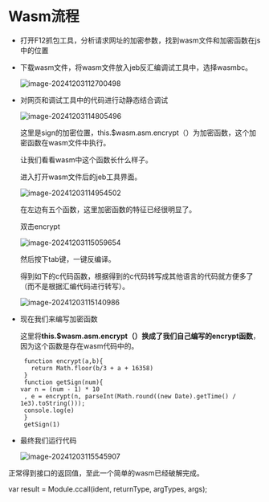 # Wasm**流程**

* 打开F12抓包工具，分析请求网址的加密参数，找到wasm文件和加密函数在js中的位置

* 下载wasm文件，将wasm文件放入jeb反汇编调试工具中，选择wasmbc。

  ![image-20241203112700498](C:\Users\20962\AppData\Roaming\Typora\typora-user-images\image-20241203112700498.png)

* 对网页和调试工具中的代码进行动静态结合调试

  ![image-20241203114805496](C:\Users\20962\AppData\Roaming\Typora\typora-user-images\image-20241203114805496.png)

  这里是sign的加密位置，this.$wasm.asm.encrypt（）为加密函数，这个加密函数在wasm文件中执行。

  让我们看看wasm中这个函数长什么样子。

  进入打开wasm文件后的jeb工具界面。

  

  ![image-20241203114954502](C:\Users\20962\AppData\Roaming\Typora\typora-user-images\image-20241203114954502.png)

  在左边有五个函数，这里加密函数的特征已经很明显了。

  双击encrypt

  ![image-20241203115059654](C:\Users\20962\AppData\Roaming\Typora\typora-user-images\image-20241203115059654.png)

  然后按下tab键，一键反编译。

  得到如下的c代码函数，根据得到的c代码转写成其他语言的代码就方便多了（而不是根据汇编代码进行转写）。

  ![image-20241203115140986](C:\Users\20962\AppData\Roaming\Typora\typora-user-images\image-20241203115140986.png)

  

* 现在我们来编写加密函数

  这里将**this.$wasm.asm.encrypt（）换成了我们自己编写的encrypt函数**，因为这个函数是存在wasm代码中的。

  ```
   function encrypt(a,b){
  	 return Math.floor(b/3 + a + 16358)
   }
   function getSign(num){
  var n = (num - 1) * 10
   , e = encrypt(n, parseInt(Math.round((new Date).getTime() / 1e3).toString()));
   console.log(e)
   }
   getSign(1)
  
  ```

  

  

* 最终我们运行代码

  ![image-20241203115545907](C:\Users\20962\AppData\Roaming\Typora\typora-user-images\image-20241203115545907.png)

正常得到接口的返回值，至此一个简单的wasm已经破解完成。



var result = Module.ccall(ident, returnType, argTypes, args);